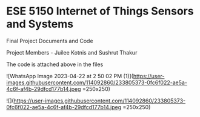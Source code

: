 # ESE 5150 Internet of Things Sensors and Systems
Final Project Documents and Code

Project Members - Juilee Kotnis and Sushrut Thakur 

The code is attached above in the files 



![WhatsApp Image 2023-04-22 at 2 50 02 PM (1)](https://user-images.githubusercontent.com/114092860/233805373-0fc6f022-ae5a-4c6f-af4b-29dfcd177b14.jpeg =250x250) 


![](https://user-images.githubusercontent.com/114092860/233805373-0fc6f022-ae5a-4c6f-af4b-29dfcd177b14.jpeg =250x250) 
